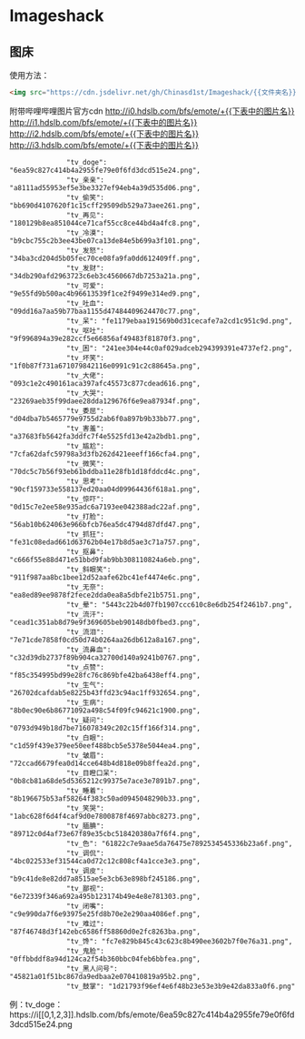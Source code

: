 <!--记得加br！-->
# Imageshack
## 图床
使用方法：
```html
<img src="https://cdn.jsdelivr.net/gh/Chinasd1st/Imageshack/{{文件夹名}}/{{文件名}}"/>
```
附带哔哩哔哩图片官方cdn
http://i0.hdslb.com/bfs/emote/+{{下表中的图片名}}<br />
http://i1.hdslb.com/bfs/emote/+{{下表中的图片名}}<br />
http://i2.hdslb.com/bfs/emote/+{{下表中的图片名}}<br />
http://i3.hdslb.com/bfs/emote/+{{下表中的图片名}}

                  "tv_doge": "6ea59c827c414b4a2955fe79e0f6fd3dcd515e24.png",
                  "tv_亲亲": "a8111ad55953ef5e3be3327ef94eb4a39d535d06.png",
                  "tv_偷笑": "bb690d4107620f1c15cff29509db529a73aee261.png",
                  "tv_再见": "180129b8ea851044ce71caf55cc8ce44bd4a4fc8.png",
                  "tv_冷漠": "b9cbc755c2b3ee43be07ca13de84e5b699a3f101.png",
                  "tv_发怒": "34ba3cd204d5b05fec70ce08fa9fa0dd612409ff.png",
                  "tv_发财": "34db290afd2963723c6eb3c4560667db7253a21a.png",
                  "tv_可爱": "9e55fd9b500ac4b96613539f1ce2f9499e314ed9.png",
                  "tv_吐血": "09dd16a7aa59b77baa1155d47484409624470c77.png",
                  "tv_呆": "fe1179ebaa191569b0d31cecafe7a2cd1c951c9d.png",
                  "tv_呕吐": "9f996894a39e282ccf5e66856af49483f81870f3.png",
                  "tv_困": "241ee304e44c0af029adceb294399391e4737ef2.png",
                  "tv_坏笑": "1f0b87f731a671079842116e0991c91c2c88645a.png",
                  "tv_大佬": "093c1e2c490161aca397afc45573c877cdead616.png",
                  "tv_大哭": "23269aeb35f99daee28dda129676f6e9ea87934f.png",
                  "tv_委屈": "d04dba7b5465779e9755d2ab6f0a897b9b33bb77.png",
                  "tv_害羞": "a37683fb5642fa3ddfc7f4e5525fd13e42a2bdb1.png",
                  "tv_尴尬": "7cfa62dafc59798a3d3fb262d421eeeff166cfa4.png",
                  "tv_微笑": "70dc5c7b56f93eb61bddba11e28fb1d18fddcd4c.png",
                  "tv_思考": "90cf159733e558137ed20aa04d09964436f618a1.png",
                  "tv_惊吓": "0d15c7e2ee58e935adc6a7193ee042388adc22af.png",
                  "tv_打脸": "56ab10b624063e966bfcb76ea5dc4794d87dfd47.png",
                  "tv_抓狂": "fe31c08edad661d63762b04e17b8d5ae3c71a757.png",
                  "tv_抠鼻": "c666f55e88d471e51bbd9fab9bb308110824a6eb.png",
                  "tv_斜眼笑": "911f987aa8bc1bee12d52aafe62bc41ef4474e6c.png",
                  "tv_无奈": "ea8ed89ee9878f2fece2dda0ea8a5dbfe21b5751.png",
                  "tv_晕": "5443c22b4d07fb1907ccc610c8e6db254f2461b7.png",
                  "tv_流汗": "cead1c351ab8d79e9f369605beb90148db0fbed3.png",
                  "tv_流泪": "7e71cde7858f0cd50d74b0264aa26db612a8a167.png",
                  "tv_流鼻血": "c32d39db2737f89b904ca32700d140a9241b0767.png",
                  "tv_点赞": "f85c354995bd99e28fc76c869bfe42ba6438eff4.png",
                  "tv_生气": "26702dcafdab5e8225b43ffd23c94ac1ff932654.png",
                  "tv_生病": "8b0ec90e6b86771092a498c54f09fc94621c1900.png",
                  "tv_疑问": "0793d949b18d7be716078349c202c15ff166f314.png",
                  "tv_白眼": "c1d59f439e379ee50eef488bcb5e5378e5044ea4.png",
                  "tv_皱眉": "72ccad6679fea0d14cce648b4d818e09b8ffea2d.png",
                  "tv_目瞪口呆": "0b8cb81a68de5d5365212c99375e7ace3e7891b7.png",
                  "tv_睡着": "8b196675b53af58264f383c50ad0945048290b33.png",
                  "tv_笑哭": "1abc628f6d4f4caf9d0e7800878f4697abbc8273.png",
                  "tv_腼腆": "89712c0d4af73e67f89e35cbc518420380a7f6f4.png",
                  "tv_色": "61822c7e9aae5da76475e7892534545336b23a6f.png",
                  "tv_调侃": "4bc022533ef31544ca0d72c12c808cf4a1cce3e3.png",
                  "tv_调皮": "b9c41de8e82dd7a8515ae5e3cb63e898bf245186.png",
                  "tv_鄙视": "6e72339f346a692a495b123174b49e4e8e781303.png",
                  "tv_闭嘴": "c9e990da7f6e93975e25fd8b70e2e290aa4086ef.png",
                  "tv_难过": "87f46748d3f142ebc6586ff58860d0e2fc8263ba.png",
                  "tv_馋": "fc7e829b845c43c623c8b490ee3602b7f0e76a31.png",
                  "tv_鬼脸": "0ffbbddf8a94d124ca2f54b360bbc04feb6bbfea.png",
                  "tv_黑人问号": "45821a01f51bc867da9edbaa2e070410819a95b2.png",
                  "tv_鼓掌": "1d21793f96ef4e6f48b23e53e3b9e42da833a0f6.png"
                  
例：tv_doge：https://i[[0,1,2,3]].hdslb.com/bfs/emote/6ea59c827c414b4a2955fe79e0f6fd3dcd515e24.png
